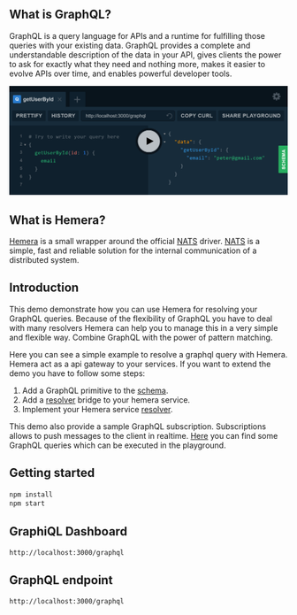 ## What is GraphQL?

GraphQL is a query language for APIs and a runtime for fulfilling those queries with your existing data. GraphQL provides a complete and understandable description of the data in your API, gives clients the power to ask for exactly what they need and nothing more, makes it easier to evolve APIs over time, and enables powerful developer tools.

[![preview](https://github.com/hemerajs/graphql-hemera/blob/master/media/preview.PNG)](http://localhost:3000/graphql)

## What is Hemera?

[Hemera](https://github.com/hemerajs/hemera) is a small wrapper around the official [NATS](https://nats.io/) driver. [NATS](https://nats.io/) is a simple, fast and reliable solution for the internal communication of a distributed system.

## Introduction

This demo demonstrate how you can use Hemera for resolving your GraphQL queries. Because of the flexibility of GraphQL you have to deal with many resolvers Hemera can help you to manage this in a very simple and flexible way. Combine GraphQL with the power of pattern matching.

Here you can see a simple example to resolve a graphql query with Hemera. Hemera act as a api gateway to your services.
If you want to extend the demo you have to follow some steps:

1. Add a GraphQL  primitive to the [schema](/src/graphql/schema.graphql).
2. Add a [resolver](/src/graphql/resolvers.js) bridge to your hemera service.
3. Implement your Hemera service [resolver](/src/plugins/user-management/index.js).

This demo also provide a sample GraphQL  subscription. Subscriptions allows to push messages to the client in realtime.
[Here](/demo.md) you can find some GraphQL  queries which can be executed in the playground.

## Getting started

```js
npm install
npm start
```

## GraphiQL Dashboard

```
http://localhost:3000/graphql
```

## GraphQL endpoint

```
http://localhost:3000/graphql
```
